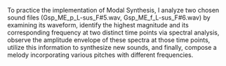 To practice the implementation of Modal Synthesis, I analyze two chosen sound files (Gsp_ME_p_L-sus_F#5.wav, Gsp_ME_f_L-sus_F#6.wav) by examining its waveform, identify the highest magnitude and its corresponding frequency at two distinct time points via spectral analysis, observe the amplitude envelope of these spectra at those time points, utilize this information to synthesize new sounds, and finally, compose a melody incorporating various pitches with different frequencies.
